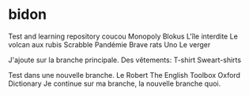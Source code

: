 # bidon
Test and learning repository
coucou
Monopoly
Blokus
L'île interdite
Le volcan aux rubis
Scrabble
Pandémie
Brave rats
Uno
Le verger

J'ajoute sur la branche principale.
Des vêtements:
T-shirt
Sweart-shirts

Test dans une nouvelle branche.
Le Robert
The English Toolbox
Oxford Dictionary
Je continue sur ma branche, la nouvelle branche quoi.

